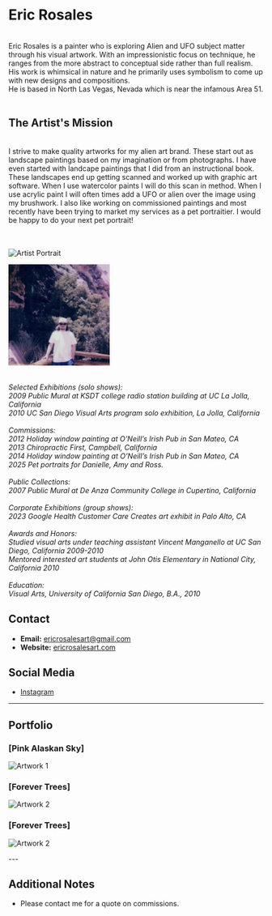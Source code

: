 
# Eric Rosales
<br>
Eric Rosales is a painter who is exploring Alien and UFO subject matter through his visual artwork. With an impressionistic focus on technique, he ranges from the more abstract to conceptual side rather than full realism. His work is whimsical in nature and he primarily uses symbolism to come up with new designs and compositions.
<br>
He is based in North Las Vegas, Nevada which is near the infamous Area 51. 
<br>
  <br>
  
## The Artist's Mission
<br>
I strive to make quality artworks for my alien art brand. These start out as landscape paintings based on my imagination or from photographs. I have even started with landcape paintings that I did from an instructional book. These landscapes end up getting scanned and worked up with graphic art software. When I use watercolor paints I will do this scan in method. When I use acrylic paint I will often times add a UFO or alien over the image using my brushwork.
I also like working on commissioned paintings and most recently have been trying to market my services as a pet portraitier. I would be happy to do your next pet portrait!
<br>
<br>

<br>
<p>
  <img src="Black and white focused face and hand.jpg" alt="Artist Portrait" width="200" height="200">
<br>
<p>
  <img src="EricatRedRockPetroglyphs.jpg" alt="Artist Portrait" width="200" height="200">
<br>
<br>
  
  <em>Selected Exhibitions (solo shows):
<br>
2009	Public Mural at KSDT college radio station building at UC La Jolla, California
<br>
2010	UC San Diego Visual Arts program solo exhibition, La Jolla, California
<br>
    <br>
Commissions:
<br>
2012	Holiday window painting at O’Neill’s Irish Pub in San Mateo, CA
<br>
2013	Chiropractic First, Campbell, California
<br>
2014 	Holiday window painting at O’Neill’s Irish Pub in San Mateo, CA
<br>
2025	Pet portraits for Danielle, Amy and Ross.
<br>
    <br>
Public Collections:
<br>
2007	Public Mural at De Anza Community College in Cupertino, California
<br>
    <br>
Corporate Exhibitions (group shows):
<br>
2023	Google Health Customer Care Creates art exhibit in Palo Alto, CA
<br>
    <br>
Awards and Honors:
<br>
Studied visual arts under teaching assistant Vincent Manganello at UC San Diego, California 2009-2010
<br>
Mentored interested art students at John Otis Elementary in National City, California 2010
<br>
    <br>
Education:
<br>
Visual Arts, University of California San Diego, B.A., 2010

</em>
</p>

## Contact

*   **Email:** [ericrosalesart@gmail.com](mailto:ericrosalesart@gmail.com)
*   **Website:** [ericrosalesart.com](https://ericrosalesart.com)

## Social Media

*   [Instagram](https://www.instagram.com/ericrosalesart/)

---

## Portfolio

### [Pink Alaskan Sky]

<p>
  <img src="AlaskaLandscapeUFORevised.jpg" alt="Artwork 1" width="300" height="200">
</p>

### [Forever Trees]

<p>
  <img src="ForeverTreesUFO.jpg" alt="Artwork 2" width="300" height="200">
</p>

### [Forever Trees]

<p>
  <img src="RossDogwithWhiskers.HEIC" alt="Artwork 2" width="300" height="200">
</p>
---

## Additional Notes

*   Please contact me for a quote on commissions.

